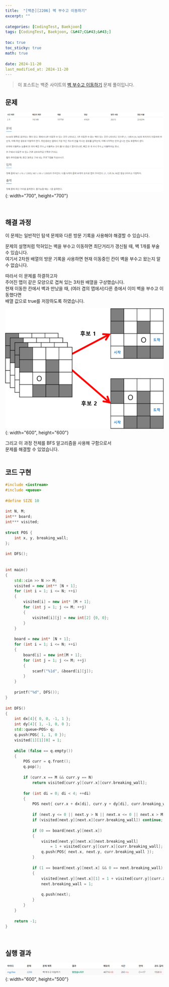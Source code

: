 ```yaml
---
title:  "[백준][2206] 벽 부수고 이동하기"
excerpt: ""

categories: [CodingTest, Baekjoon]
tags: [CodingTest, Baekjoon, C&#47;C&#43;&#43;]

toc: true
toc_sticky: true
math: true
 
date: 2024-11-20
last_modified_at: 2024-11-20
---
```


> 이 포스트는 백준 사이트의 [벽 부수고 이동하기](https://www.acmicpc.net/problem/2206) 문제 풀이입니다.  

## 문제

![문제](/assets/img/Boj/벽부수고이동하기_문제.png){: width="700", height="700"}  

<br/>

## 해결 과정

이 문제는 일반적인 탐색 문제와 다른 방문 기록을 사용해야 해결할 수 있습니다.  

문제의 설명처럼 막혀있는 벽을 부수고 이동하면 최단거리가 갱신될 때, 벽 1개를 부술 수 있습니다.  
여기서 2차원 배열의 방문 기록을 사용하면 현재 이동중인 칸이 벽을 부수고 왔는지 알 수 없습니다.  

따라서 이 문제를 하결하고자  
주어진 맵이 같은 모양으로 겹쳐 있는 3차원 배열을 구상했습니다.  
현재 이동한 칸에서 벽과 만났을 때, (여러 겹의 맵에서)다른 층에서 이미 벽을 부수고 이동했다면  
배열 값으로 true를 저장하도록 하였습니다.  

![경우의수](/assets/img/Boj/벽부수고이동하기_경우의수.png){: width="600", height="600"}  


그리고 이 과정 전체를 BFS 알고리즘을 사용해 구함으로서  
문제를 해결할 수 있었습니다.  
<br/>

## 코드 구현

```c++
#include <iostream>
#include <queue>

#define SIZE 10

int N, M;
int** board;
int*** visited;

struct POS {
	int x, y, breaking_wall;
};

int DFS();


int main()
{
	std::cin >> N >> M;
	visited = new int** [N + 1];
	for (int i = 1; i <= N; ++i)
	{
		visited[i] = new int* [M + 1];
		for (int j = 1; j <= M; ++j)
		{
			visited[i][j] = new int[2] {0, 0};
		}
	}

	board = new int* [N + 1];
	for (int i = 1; i <= N; ++i) 
	{
		board[i] = new int[M + 1];
		for (int j = 1; j <= M; ++j)
		{
			scanf("%1d", &board[i][j]);
		}
	}

	printf("%d", DFS());
}

int DFS()
{
	int dx[4]{ 0, 0, -1, 1 };
	int dy[4]{ 1, -1, 0, 0 };
	std::queue<POS> q;
	q.push(POS{ 1, 1, 0 });
	visited[1][1][0] = 1;

	while (false == q.empty())
	{
		POS curr = q.front();
		q.pop();

		if (curr.x == M && curr.y == N)
			return visited[curr.y][curr.x][curr.breaking_wall];

		for (int di = 0; di < 4; ++di)
		{
			POS next{ curr.x + dx[di], curr.y + dy[di], curr.breaking_wall };

			if (next.y <= 0 || next.y > N || next.x <= 0 || next.x > M) continue;
			if (visited[next.y][next.x][curr.breaking_wall]) continue;

			if (0 == board[next.y][next.x])
			{
				visited[next.y][next.x][next.breaking_wall]
					= 1 + visited[curr.y][curr.x][curr.breaking_wall];
				q.push(POS{ next.x, next.y, curr.breaking_wall });
			}

			if (1 == board[next.y][next.x] && 0 == next.breaking_wall)
			{
				visited[next.y][next.x][1] = 1 + visited[curr.y][curr.x][curr.breaking_wall];
				next.breaking_wall = 1;

				q.push(next);
			}
		}
	}

	return -1;
}
```

<br/>

## 실행 결과

![결과](/assets/img/Boj/벽부수고이동하기_결과.png){: width="600", height="500"}  

